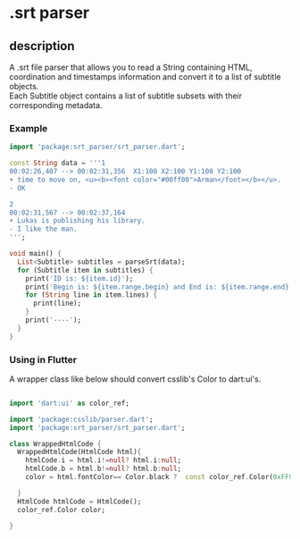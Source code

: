 # .srt parser

## description
A .srt file parser that allows you to read a String containing HTML, coordination and timestamps information and convert it to a list of subtitle objects.  
Each Subtitle object contains a list of subtitle subsets with their corresponding metadata. 

### Example 

```dart
import 'package:srt_parser/srt_parser.dart';

const String data = '''1
00:02:26,407 --> 00:02:31,356  X1:100 X2:100 Y1:100 Y2:100
+ time to move on, <u><b><font color="#00ff00">Arman</font></b></u>.
- OK

2
00:02:31,567 --> 00:02:37,164 
+ Lukas is publishing his library.
- I like the man.
''';

void main() {
  List<Subtitle> subtitles = parseSrt(data);
  for (Subtitle item in subtitles) {
    print('ID is: ${item.id}');
    print('Begin is: ${item.range.begin} and End is: ${item.range.end}');
    for (String line in item.lines) {
      print(line);
    }
    print('----');
  }
}

```

### Using in Flutter

A wrapper class like below should convert csslib's Color to dart:ui's. 

```dart

import 'dart:ui' as color_ref;

import 'package:csslib/parser.dart';
import 'package:srt_parser/srt_parser.dart';

class WrappedHtmlCode {
  WrappedHtmlCode(HtmlCode html){
    htmlCode.i = html.i!=null? html.i:null;
    htmlCode.b = html.b!=null? html.b:null;
    color = html.fontColor== Color.black ?  const color_ref.Color(0xFF000000) :color_ref.Color(html.fontColor.argbValue);

  }
  HtmlCode htmlCode = HtmlCode();
  color_ref.Color color;

}

```